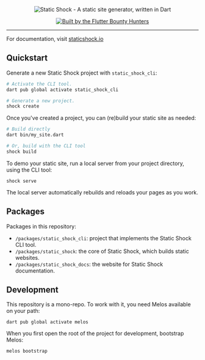 <p align="center">
  <img src="https://github.com/Flutter-Bounty-Hunters/static_shock/assets/7259036/00c27c9f-4efd-4a8f-92fc-0856bf64764a" alt="Static Shock - A static site generator, written in Dart">
</p>

<p align="center">
  <a href="https://flutterbountyhunters.com" target="_blank">
    <img src="https://github.com/Flutter-Bounty-Hunters/flutter_test_robots/assets/7259036/1b19720d-3dad-4ade-ac76-74313b67a898" alt="Built by the Flutter Bounty Hunters">
  </a>
</p>

---

For documentation, visit [staticshock.io](https://staticshock.io)

## Quickstart
Generate a new Static Shock project with `static_shock_cli`:

```sh
# Activate the CLI tool.
dart pub global activate static_shock_cli

# Generate a new project.
shock create
```

Once you've created a project, you can (re)build your static site as needed:

```sh
# Build directly
dart bin/my_site.dart

# Or, build with the CLI tool
shock build
```

To demo your static site, run a local server from your project directory, using the CLI tool:

    shock serve

The local server automatically rebuilds and reloads your pages as you work.

## Packages
Packages in this repository:

 * `/packages/static_shock_cli`: project that implements the Static Shock CLI tool.
 * `/packages/static_shock`: the core of Static Shock, which builds static websites.
 * `/packages/static_shock_docs`: the website for Static Shock documentation.

## Development
This repository is a mono-repo. To work with it, you need Melos available on your path:

    dart pub global activate melos

When you first open the root of the project for development, bootstrap Melos:

    melos bootstrap

